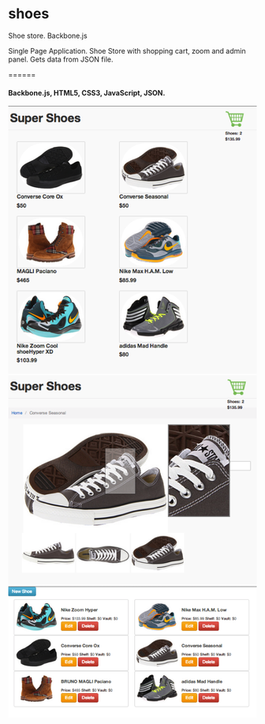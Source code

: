 shoes
=====

Shoe store. Backbone.js

Single Page Application. Shoe Store with shopping cart, zoom and admin panel. Gets data from JSON file.

======

#### Backbone.js, HTML5, CSS3, JavaScript, JSON.


![Screenshot](/app/images/screenshots/screenshot_01.png "shoes")
![Screenshot](/app/images/screenshots/screenshot_02.png "shoes")
![Screenshot](/app/images/screenshots/screenshot_03.png "shoes")